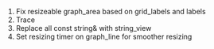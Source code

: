 1. Fix resizeable graph_area based on grid_labels and labels
2. Trace
3. Replace all const string& with string_view
4. Set resizing timer on graph_line for smoother resizing
